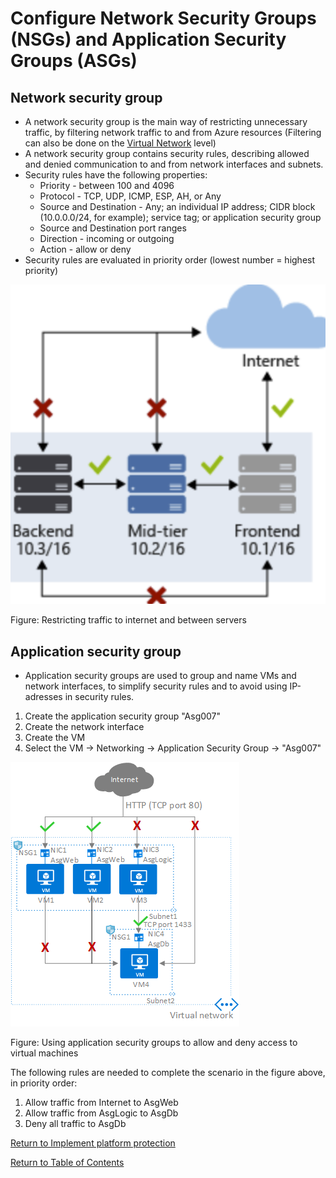 # Configure Network Security Groups (NSGs) and Application Security Groups (ASGs)

## Network security group

* A network security group is the main way of restricting unnecessary traffic, by filtering network traffic to and from Azure resources (Filtering can also be done on the [Virtual Network](10-Secure%20the%20connectivity%20of%20virtual%20networks%20(VPN%20authentication,%20Express%20Route%20encryption).md) level)
* A network security group contains security rules, describing allowed and denied communication to and from network interfaces and subnets.
* Security rules have the following properties:
   * Priority - between 100 and 4096
   * Protocol - TCP, UDP, ICMP, ESP, AH, or Any
   * Source and Destination - Any; an individual IP address; CIDR block (10.0.0.0/24, for example); service tag; or application security group
   * Source and Destination port ranges
   * Direction - incoming or outgoing
   * Action - allow or deny
* Security rules are evaluated in priority order (lowest number = highest priority)

![Network security group](img/NetworkSecurityGroup.png)

Figure: Restricting traffic to internet and between servers

## Application security group

* Application security groups are used to group and name VMs and network interfaces, to simplify security rules and to avoid using IP-adresses in security rules.

1. Create the application security group "Asg007"
1. Create the network interface
1. Create the VM
1. Select the VM -> Networking -> Application Security Group -> "Asg007"

![Application security group](img/ApplicationSecurityGroup.png)

Figure: Using application security groups to allow and deny access to virtual machines

The following rules are needed to complete the scenario in the figure above, in priority order:
1. Allow traffic from Internet to AsgWeb
1. Allow traffic from AsgLogic to AsgDb
1. Deny all traffic to AsgDb

[Return to Implement platform protection](README.md)

[Return to Table of Contents](../README.md)